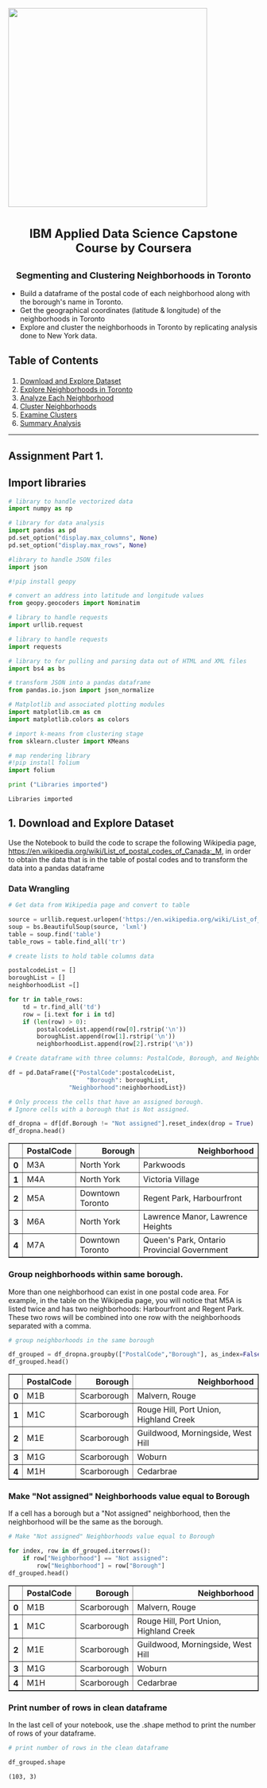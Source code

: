 <a href="https://cognitiveclass.ai"><img src = "https://ibm.box.com/shared/static/9gegpsmnsoo25ikkbl4qzlvlyjbgxs5x.png" width = 400> </a>

<h1 align=center><font size = 5>IBM Applied Data Science Capstone Course by Coursera</font></h1>
<h2 align=center><font size = 4> Segmenting and Clustering Neighborhoods in Toronto </font></h2>

* Build a dataframe of the postal code of each neighborhood along with the borough's name in Toronto.
* Get the geographical coordinates (latitude & longitude) of the neighborhoods in Toronto
* Explore and cluster the neighborhoods in Toronto by replicating analysis done to New York data.

## Table of Contents

<div class="alert alert-block alert-info" style="margin-top: 20px">

1. [Download and Explore Dataset](#0)<br>
2. [Explore Neighborhoods in Toronto](#1)<br>
3. [Analyze Each Neighborhood](#2) <br>
4. [Cluster Neighborhoods](#3) <br>
5. [Examine Clusters](#4) <br>
6. [Summary Analysis](#5) <br>
</div>
<hr>

## Assignment Part 1.

## Import libraries


```python
# library to handle vectorized data
import numpy as np

# library for data analysis
import pandas as pd
pd.set_option("display.max_columns", None)
pd.set_option("display.max_rows", None)

#library to handle JSON files
import json

#!pip install geopy

# convert an address into latitude and longitude values
from geopy.geocoders import Nominatim

# library to handle requests
import urllib.request

# library to handle requests
import requests

# library to for pulling and parsing data out of HTML and XML files
import bs4 as bs

# transform JSON into a pandas dataframe
from pandas.io.json import json_normalize

# Matplotlib and associated plotting modules
import matplotlib.cm as cm
import matplotlib.colors as colors

# import k-means from clustering stage
from sklearn.cluster import KMeans

# map rendering library
#!pip install folium
import folium

print ("Libraries imported")
```

    Libraries imported
    

## 1. Download and Explore Dataset <a id="0"></a>


Use the Notebook to build the code to scrape the following Wikipedia page, https://en.wikipedia.org/wiki/List_of_postal_codes_of_Canada:_M, in order to obtain the data that is in the table of postal codes and to transform the data into a pandas dataframe


### Data Wrangling 


```python
# Get data from Wikipedia page and convert to table

source = urllib.request.urlopen('https://en.wikipedia.org/wiki/List_of_postal_codes_of_Canada:_M').read()
soup = bs.BeautifulSoup(source, 'lxml')
table = soup.find('table')
table_rows = table.find_all('tr')

# create lists to hold table columns data

postalcodeList = []
boroughList = []
neighborhoodList =[]

for tr in table_rows:
    td = tr.find_all('td')
    row = [i.text for i in td]
    if (len(row) > 0):
        postalcodeList.append(row[0].rstrip('\n'))
        boroughList.append(row[1].rstrip('\n'))
        neighborhoodList.append(row[2].rstrip('\n'))

# Create dataframe with three columns: PostalCode, Borough, and Neighborhood

df = pd.DataFrame({"PostalCode":postalcodeList,
                      "Borough": boroughList,
                 "Neighborhood":neighborhoodList})

# Only process the cells that have an assigned borough.
# Ignore cells with a borough that is Not assigned.

df_dropna = df[df.Borough != "Not assigned"].reset_index(drop = True)
df_dropna.head()

```




<div>
<style scoped>
    .dataframe tbody tr th:only-of-type {
        vertical-align: middle;
    }

    .dataframe tbody tr th {
        vertical-align: top;
    }

    .dataframe thead th {
        text-align: right;
    }
</style>
<table border="1" class="dataframe">
  <thead>
    <tr style="text-align: right;">
      <th></th>
      <th>PostalCode</th>
      <th>Borough</th>
      <th>Neighborhood</th>
    </tr>
  </thead>
  <tbody>
    <tr>
      <th>0</th>
      <td>M3A</td>
      <td>North York</td>
      <td>Parkwoods</td>
    </tr>
    <tr>
      <th>1</th>
      <td>M4A</td>
      <td>North York</td>
      <td>Victoria Village</td>
    </tr>
    <tr>
      <th>2</th>
      <td>M5A</td>
      <td>Downtown Toronto</td>
      <td>Regent Park, Harbourfront</td>
    </tr>
    <tr>
      <th>3</th>
      <td>M6A</td>
      <td>North York</td>
      <td>Lawrence Manor, Lawrence Heights</td>
    </tr>
    <tr>
      <th>4</th>
      <td>M7A</td>
      <td>Downtown Toronto</td>
      <td>Queen's Park, Ontario Provincial Government</td>
    </tr>
  </tbody>
</table>
</div>



###  Group neighborhoods within same borough.

More than one neighborhood can exist in one postal code area.
For example, in the table on the Wikipedia page, you will notice that M5A is listed twice and has two neighborhoods: Harbourfront and Regent Park. These two rows will be combined into one row with the neighborhoods separated with a comma.


```python
# group neighborhoods in the same borough

df_grouped = df_dropna.groupby(["PostalCode","Borough"], as_index=False).agg(lambda x:",".join(x))
df_grouped.head()
```




<div>
<style scoped>
    .dataframe tbody tr th:only-of-type {
        vertical-align: middle;
    }

    .dataframe tbody tr th {
        vertical-align: top;
    }

    .dataframe thead th {
        text-align: right;
    }
</style>
<table border="1" class="dataframe">
  <thead>
    <tr style="text-align: right;">
      <th></th>
      <th>PostalCode</th>
      <th>Borough</th>
      <th>Neighborhood</th>
    </tr>
  </thead>
  <tbody>
    <tr>
      <th>0</th>
      <td>M1B</td>
      <td>Scarborough</td>
      <td>Malvern, Rouge</td>
    </tr>
    <tr>
      <th>1</th>
      <td>M1C</td>
      <td>Scarborough</td>
      <td>Rouge Hill, Port Union, Highland Creek</td>
    </tr>
    <tr>
      <th>2</th>
      <td>M1E</td>
      <td>Scarborough</td>
      <td>Guildwood, Morningside, West Hill</td>
    </tr>
    <tr>
      <th>3</th>
      <td>M1G</td>
      <td>Scarborough</td>
      <td>Woburn</td>
    </tr>
    <tr>
      <th>4</th>
      <td>M1H</td>
      <td>Scarborough</td>
      <td>Cedarbrae</td>
    </tr>
  </tbody>
</table>
</div>



###  Make "Not assigned" Neighborhoods value equal to Borough

If a cell has a borough but a "Not assigned" neighborhood, then the neighborhood will be the same as the borough.


```python
# Make "Not assigned" Neighborhoods value equal to Borough

for index, row in df_grouped.iterrows():
    if row["Neighborhood"] == "Not assigned":
        row["Neighborhood"] = row["Borough"]
df_grouped.head()
```




<div>
<style scoped>
    .dataframe tbody tr th:only-of-type {
        vertical-align: middle;
    }

    .dataframe tbody tr th {
        vertical-align: top;
    }

    .dataframe thead th {
        text-align: right;
    }
</style>
<table border="1" class="dataframe">
  <thead>
    <tr style="text-align: right;">
      <th></th>
      <th>PostalCode</th>
      <th>Borough</th>
      <th>Neighborhood</th>
    </tr>
  </thead>
  <tbody>
    <tr>
      <th>0</th>
      <td>M1B</td>
      <td>Scarborough</td>
      <td>Malvern, Rouge</td>
    </tr>
    <tr>
      <th>1</th>
      <td>M1C</td>
      <td>Scarborough</td>
      <td>Rouge Hill, Port Union, Highland Creek</td>
    </tr>
    <tr>
      <th>2</th>
      <td>M1E</td>
      <td>Scarborough</td>
      <td>Guildwood, Morningside, West Hill</td>
    </tr>
    <tr>
      <th>3</th>
      <td>M1G</td>
      <td>Scarborough</td>
      <td>Woburn</td>
    </tr>
    <tr>
      <th>4</th>
      <td>M1H</td>
      <td>Scarborough</td>
      <td>Cedarbrae</td>
    </tr>
  </tbody>
</table>
</div>



### Print number of rows in clean dataframe

In the last cell of your notebook, use the .shape method to print the number of rows of your dataframe.


```python
# print number of rows in the clean dataframe

df_grouped.shape
```




    (103, 3)


